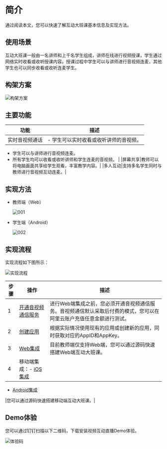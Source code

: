 # 简介

通过阅读本文，您可以快速了解互动大班课基本信息及实现方法。

## 使用场景

互动大班课一般由一名讲师和上千名学生组成，讲师在线进行视频授课，学生通过网络实时收看或收听授课内容。授课过程中学生可以与讲师进行音视频连麦，其他学生也可以同步收看或收听连麦学生。

## 构架方案

![构架方案](https://static-aliyun-doc.oss-accelerate.aliyuncs.com/assets/img/zh-CN/8681111161/p129131.jpeg)

## 主要功能

|功能|描述|
|--|--|
|实时音视频通话|-   学生可以实时收看或收听讲师的音视频。
-   学生可以与讲师进行音视频连麦。
-   所有学生均可以收看或收听讲师和学生连麦的音视频。 |
|屏幕共享|教师可以将电脑画面共享给学生观看，丰富教学内容。|
|多人互动|支持多名学生同时与教师进行音视频互动连麦。|

## 实现方法

-   教师端（Web）

    ![001](https://static-aliyun-doc.oss-accelerate.aliyuncs.com/assets/img/zh-CN/8681111161/p227082.jpeg)

-   学生端（Android）

    ![002](https://static-aliyun-doc.oss-accelerate.aliyuncs.com/assets/img/zh-CN/8681111161/p227083.png)


## 实现流程

实现流程如下图所示：

![实现流程](https://static-aliyun-doc.oss-accelerate.aliyuncs.com/assets/img/zh-CN/9681111161/p129162.png)

|步骤|操作|描述|
|--|--|--|
|1|[开通音视频通信服务](/cn.zh-CN/快速入门/开通服务.md)|进行Web端集成之前，您必须开通音视频通信服务。音视频通信默认采取后付费的模式，您可以在阿里云账户充值任意金额进行测试。|
|2|[创建应用](/cn.zh-CN/快速入门/创建应用.md)|根据实际情况使用现有的应用或创建新的应用，同时获取对应的AppID和AppKey。|
|3|[Web集成](/cn.zh-CN/解决方案/互动大班课/Web集成.md)|目前教师端仅支持Web端，您可以通过源码快速搭建Web端互动大班课。|
|4|移动端集成：-   [iOS集成](/cn.zh-CN/解决方案/互动大班课/iOS集成.md)
-   [Android集成](/cn.zh-CN/解决方案/互动大班课/Android集成.md)

|您可以通过源码快速搭建移动端互动大班课。|

## Demo体验

您可以通过钉钉扫描以下二维码，下载安装视频互动直播Demo体验。

![体验码](https://static-aliyun-doc.oss-accelerate.aliyuncs.com/assets/img/zh-CN/9681111161/p135191.png)


